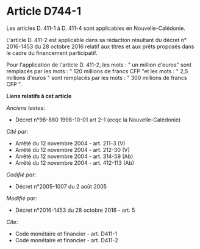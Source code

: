# Article D744-1

Les articles D. 411-1 à D. 411-4 sont applicables en Nouvelle-Calédonie.

L'article  D. 411-2 est applicable dans sa rédaction résultant du décret n°  2016-1453 du 28 octobre 2016 relatif aux titres
et aux prêts proposés  dans le cadre du financement participatif.  

Pour l'application de l'article D. 411-2, les mots : " un million d'euros" sont remplacés par les mots : " 120 millions de
francs CFP "et les mots : " 2,5 millions d'euros " sont remplacés par les mots : " 300 millions de francs CFP ".

**Liens relatifs à cet article**

_Anciens textes_:

  - Décret n°98-880 1998-10-01 art 2-1 (ecqc la Nouvelle-Calédonie)

_Cité par_:

  - Arrêté du 12 novembre 2004 - art. 211-3 (V)
  - Arrêté du 12 novembre 2004 - art. 212-30 (V)
  - Arrêté du 12 novembre 2004 - art. 314-59 (Ab)
  - Arrêté du 12 novembre 2004 - art. 412-113 (Ab)

_Codifié par_:

  - Décret n°2005-1007 du 2 août 2005

_Modifié par_:

  - Décret n°2016-1453 du 28 octobre 2016 - art. 5

_Cite_:

  - Code monétaire et financier - art. D411-1
  - Code monétaire et financier - art. D411-2
